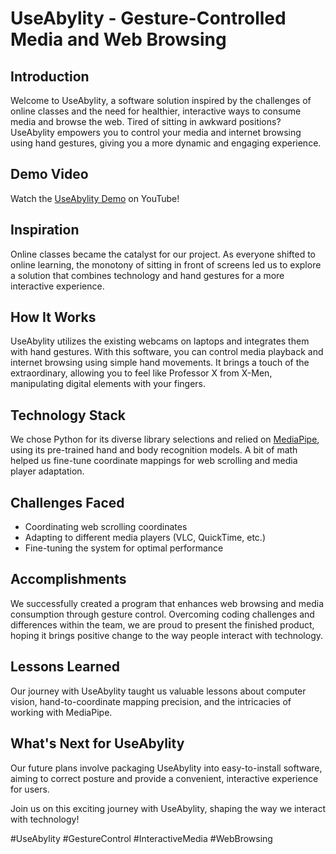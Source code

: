 # UseAbylity - Gesture-Controlled Media and Web Browsing

## Introduction

Welcome to UseAbylity, a software solution inspired by the challenges of online classes and the need for healthier, interactive ways to consume media and browse the web. Tired of sitting in awkward positions? UseAbylity empowers you to control your media and internet browsing using hand gestures, giving you a more dynamic and engaging experience.

## Demo Video

Watch the [UseAbylity Demo](https://www.youtube.com/watch?v=B00rfKaODA4) on YouTube!

## Inspiration

Online classes became the catalyst for our project. As everyone shifted to online learning, the monotony of sitting in front of screens led us to explore a solution that combines technology and hand gestures for a more interactive experience.

## How It Works

UseAbylity utilizes the existing webcams on laptops and integrates them with hand gestures. With this software, you can control media playback and internet browsing using simple hand movements. It brings a touch of the extraordinary, allowing you to feel like Professor X from X-Men, manipulating digital elements with your fingers.

## Technology Stack

We chose Python for its diverse library selections and relied on [MediaPipe](https://mediapipe.dev/), using its pre-trained hand and body recognition models. A bit of math helped us fine-tune coordinate mappings for web scrolling and media player adaptation.

## Challenges Faced

- Coordinating web scrolling coordinates
- Adapting to different media players (VLC, QuickTime, etc.)
- Fine-tuning the system for optimal performance

## Accomplishments

We successfully created a program that enhances web browsing and media consumption through gesture control. Overcoming coding challenges and differences within the team, we are proud to present the finished product, hoping it brings positive change to the way people interact with technology.

## Lessons Learned

Our journey with UseAbylity taught us valuable lessons about computer vision, hand-to-coordinate mapping precision, and the intricacies of working with MediaPipe.

## What's Next for UseAbylity

Our future plans involve packaging UseAbylity into easy-to-install software, aiming to correct posture and provide a convenient, interactive experience for users.


Join us on this exciting journey with UseAbylity, shaping the way we interact with technology!

#UseAbylity #GestureControl #InteractiveMedia #WebBrowsing
